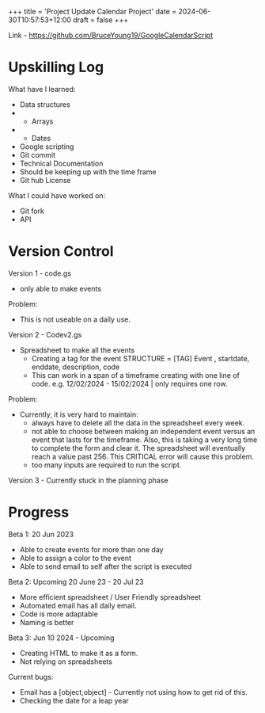 +++
title = 'Project Update Calendar Project'
date = 2024-06-30T10:57:53+12:00
draft = false
+++

Link - https://github.com/BruceYoung19/GoogleCalendarScript

# Upskilling Log

What have I learned:
- Data structures
- - Arrays
- - Dates
- Google scripting
- Git commit
- Technical Documentation
- Should be keeping up with the time frame
- Git hub License

What I could have worked on:
- Git fork
- API

# Version Control

Version 1 - code.gs 
- only able to make events

Problem:
- This is not useable on a daily use.

Version 2 - Codev2.gs 

- Spreadsheet to make all the events
    - Creating a tag for the event
 STRUCTURE = [TAG] Event , startdate, enddate, description, code
    - This can work in a span of a timeframe creating with one line of code.
 e.g. 12/02/2024 - 15/02/2024 | only requires one row.

Problem:
- Currently, it is very hard to maintain:
    - always have to delete all the data in the spreadsheet every week.
    - not able to choose between making an independent event versus an event that lasts for the timeframe. Also, this is taking a very long time to complete the form and clear it.
    The spreadsheet will eventually reach a value past 256. This CRITICAL error will cause this problem.
    - too many inputs are required to run the script.

Version 3 - Currently stuck in the planning phase


# Progress

Beta 1: 20 Jun 2023
 - Able to create events for more than one day
 - Able to assign a color to the event
 - Able to send email to self after the script is executed

Beta 2: Upcoming 20 June 23 - 20 Jul 23
 - More efficient spreadsheet / User Friendly spreadsheet
 - Automated email has all daily email.
 - Code is more adaptable
 - Naming is better 
 
Beta 3: Jun 10 2024 - Upcoming
 - Creating HTML to make it as a form.
 - Not relying on spreadsheets

 Current bugs:
 - Email has a [object,object] - Currently not using how to get rid of this.
 - Checking the date for a leap year

